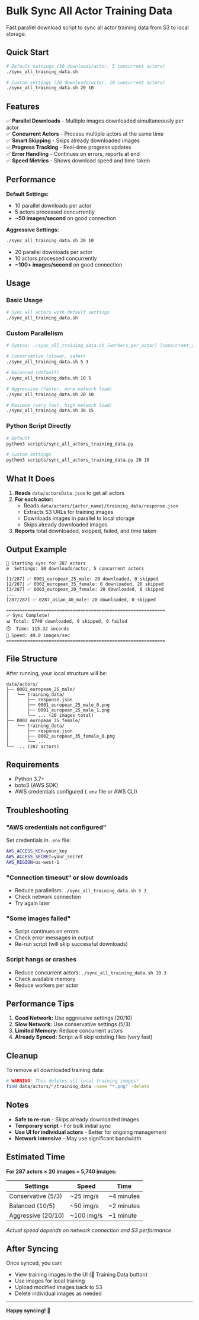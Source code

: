 # Bulk Sync All Actor Training Data

Fast parallel download script to sync all actor training data from S3 to local storage.

## Quick Start

```bash
# Default settings (10 downloads/actor, 5 concurrent actors)
./sync_all_training_data.sh

# Custom settings (20 downloads/actor, 10 concurrent actors)
./sync_all_training_data.sh 20 10
```

## Features

✅ **Parallel Downloads** - Multiple images downloaded simultaneously per actor  
✅ **Concurrent Actors** - Process multiple actors at the same time  
✅ **Smart Skipping** - Skips already downloaded images  
✅ **Progress Tracking** - Real-time progress updates  
✅ **Error Handling** - Continues on errors, reports at end  
✅ **Speed Metrics** - Shows download speed and time taken

## Performance

**Default Settings:**
- 10 parallel downloads per actor
- 5 actors processed concurrently
- **~50 images/second** on good connection

**Aggressive Settings:**
```bash
./sync_all_training_data.sh 20 10
```
- 20 parallel downloads per actor
- 10 actors processed concurrently
- **~100+ images/second** on good connection

## Usage

### Basic Usage

```bash
# Sync all actors with default settings
./sync_all_training_data.sh
```

### Custom Parallelism

```bash
# Syntax: ./sync_all_training_data.sh [workers_per_actor] [concurrent_actors]

# Conservative (slower, safer)
./sync_all_training_data.sh 5 3

# Balanced (default)
./sync_all_training_data.sh 10 5

# Aggressive (faster, more network load)
./sync_all_training_data.sh 20 10

# Maximum (very fast, high network load)
./sync_all_training_data.sh 30 15
```

### Python Script Directly

```bash
# Default
python3 scripts/sync_all_actors_training_data.py

# Custom settings
python3 scripts/sync_all_actors_training_data.py 20 10
```

## What It Does

1. **Reads** `data/actorsData.json` to get all actors
2. **For each actor:**
   - Reads `data/actors/{actor_name}/training_data/response.json`
   - Extracts S3 URLs for training images
   - Downloads images in parallel to local storage
   - Skips already downloaded images
3. **Reports** total downloaded, skipped, failed, and time taken

## Output Example

```
🚀 Starting sync for 287 actors
⚙️  Settings: 10 downloads/actor, 5 concurrent actors

[1/287] ✅ 0001_european_25_male: 20 downloaded, 0 skipped
[2/287] ✅ 0002_european_35_female: 0 downloaded, 20 skipped
[3/287] ✅ 0003_european_20_female: 20 downloaded, 0 skipped
...
[287/287] ✅ 0287_asian_40_male: 20 downloaded, 0 skipped

============================================================
✅ Sync Complete!
📊 Total: 5740 downloaded, 0 skipped, 0 failed
⏱️  Time: 115.32 seconds
🚀 Speed: 49.8 images/sec
============================================================
```

## File Structure

After running, your local structure will be:

```
data/actors/
├── 0001_european_25_male/
│   └── training_data/
│       ├── response.json
│       ├── 0001_european_25_male_0.png
│       ├── 0001_european_25_male_1.png
│       └── ... (20 images total)
├── 0002_european_35_female/
│   └── training_data/
│       ├── response.json
│       ├── 0002_european_35_female_0.png
│       └── ...
└── ... (287 actors)
```

## Requirements

- Python 3.7+
- boto3 (AWS SDK)
- AWS credentials configured (`.env` file or AWS CLI)

## Troubleshooting

### "AWS credentials not configured"
Set credentials in `.env` file:
```bash
AWS_ACCESS_KEY=your_key
AWS_ACCESS_SECRET=your_secret
AWS_REGION=us-west-1
```

### "Connection timeout" or slow downloads
- Reduce parallelism: `./sync_all_training_data.sh 5 3`
- Check network connection
- Try again later

### "Some images failed"
- Script continues on errors
- Check error messages in output
- Re-run script (will skip successful downloads)

### Script hangs or crashes
- Reduce concurrent actors: `./sync_all_training_data.sh 10 3`
- Check available memory
- Reduce workers per actor

## Performance Tips

1. **Good Network:** Use aggressive settings (20/10)
2. **Slow Network:** Use conservative settings (5/3)
3. **Limited Memory:** Reduce concurrent actors
4. **Already Synced:** Script will skip existing files (very fast)

## Cleanup

To remove all downloaded training data:

```bash
# WARNING: This deletes all local training images!
find data/actors/*/training_data -name "*.png" -delete
```

## Notes

- **Safe to re-run** - Skips already downloaded images
- **Temporary script** - For bulk initial sync
- **Use UI for individual actors** - Better for ongoing management
- **Network intensive** - May use significant bandwidth

## Estimated Time

**For 287 actors × 20 images = 5,740 images:**

| Settings | Speed | Time |
|----------|-------|------|
| Conservative (5/3) | ~25 img/s | ~4 minutes |
| Balanced (10/5) | ~50 img/s | ~2 minutes |
| Aggressive (20/10) | ~100 img/s | ~1 minute |

*Actual speed depends on network connection and S3 performance*

## After Syncing

Once synced, you can:
- View training images in the UI (📸 Training Data button)
- Use images for local training
- Upload modified images back to S3
- Delete individual images as needed

---

**Happy syncing! 🚀**

